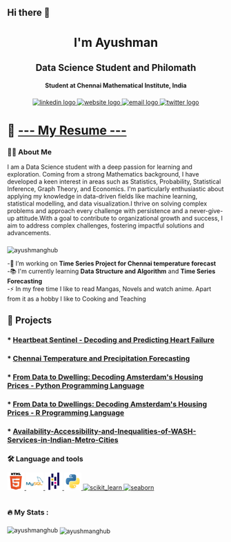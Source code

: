## Hi there 👋

<h1 align="center" style="margin-bottom: 0;">I'm Ayushman</h1>
<h2 align="center">Data Science Student and Philomath</h2>
<h4 align="center" style="margin-bottom: 0;">Student at Chennai Mathematical Institute, India</h4>


###

<div align="center">
  <a href="https://www.linkedin.com/in/ayushman-anupam" target="_blank">
    <img src="https://img.shields.io/static/v1?message=LinkedIn&logo=linkedin&label=&color=0077B5&logoColor=white&labelColor=&style=for-the-badge" height="25" alt="linkedin logo" />
  </a>
  <a href="https://ayushmanghub.github.io/" target="_blank">
    <img src="https://img.shields.io/static/v1?message=Website&logo=google-chrome&label=&color=4285F4&logoColor=white&labelColor=&style=for-the-badge" height="25" alt="website logo" />
  </a>
  <a href="mailto: ayushmantutu@gmail.com" target="_blank">
    <img src="https://img.shields.io/static/v1?message=Email&logo=gmail&label=&color=D14836&logoColor=white&labelColor=&style=for-the-badge" height="25" alt="email logo" />
  </a>
  <a href="https://x.com/AyurAyushman" target="_blank">
    <img src="https://img.shields.io/static/v1?message=Twitter&logo=twitter&label=&color=1DA1F2&logoColor=white&labelColor=&style=for-the-badge" height="25" alt="twitter logo" />
  </a>
</div>



  # 🚶 [<i class="fas fa-user-tie"></i> **--- My Resume ---**](https://github.com/AyushmanGHub/AyushmanGhub.github.io/blob/main/Ayushman%20Official%20CMI%20CV.pdf)





<h3 align="left">👩‍💻  About Me</h3>
<P>I am a Data Science student with a deep passion for learning and exploration. Coming from a strong Mathematics background, I have developed a keen interest in areas such as Statistics, Probability, Statistical Inference, Graph Theory, and Economics. I'm particularly enthusiastic about applying my knowledge in data-driven fields like machine learning, statistical modelling, and data visualization.I thrive on solving complex problems and approach every challenge with persistence and a never-give-up attitude.With a goal to contribute to organizational growth and success, I aim to address complex challenges, fostering impactful solutions and advancements.</P>

###
<p align="left"> <img src="https://komarev.com/ghpvc/?username=ayushmanghub&label=Profile%20views&color=0e75b6&style=flat" alt="ayushmanghub" /> </p>


-🔭 I’m working on **Time Series Project for Chennai temperature forecast**<br>
-📚 I'm currently learning **Data Structure and Algorithm** and **Time Series Forecasting** <br>
-⚡ In my free time I like to read Mangas, Novels and watch anime. Apart from it as a hobby I like to Cooking and Teaching</p>

###
## 📂 Projects

### * [Heartbeat Sentinel - Decoding and Predicting Heart Failure](https://github.com/AyushmanGHub/Heartbeat-Sentinel_Decoding-and-Predicting-Heart-Failure/tree/main)
### * [Chennai Temperature and Precipitation Forecasting](https://github.com/AyushmanGHub/Daily-Temperature-Prediction-of-Chennai)
### * [From Data to Dwelling: Decoding Amsterdam's Housing Prices - Python Programming Language](https://github.com/AyushmanGHub/From-Data-to-Dwelling-Prediction-of-Housing-Prices)
### * [From Data to Dwellings: Decoding Amsterdam's Housing Prices - R Programming Language](https://github.com/AyushmanGHub/Amsterdam-House-Price-Analysis-and-Prediction)
### * [Availability-Accessibility-and-Inequalities-of-WASH-Services-in-Indian-Metro-Cities](https://github.com/AyushmanGHub/Availability_Accessibility_and_Inequalities_of_WASH_in_Metro-Cities)



###

<h3 align="left">🛠 Language and tools</h3>
<p align="left"> <a href="https://www.w3.org/html/" target="_blank" rel="noreferrer"> <img src="https://raw.githubusercontent.com/devicons/devicon/master/icons/html5/html5-original-wordmark.svg" alt="html5" width="40" height="40"/> </a> <a href="https://www.mysql.com/" target="_blank" rel="noreferrer"> <img src="https://raw.githubusercontent.com/devicons/devicon/master/icons/mysql/mysql-original-wordmark.svg" alt="mysql" width="40" height="40"/> </a> <a href="https://pandas.pydata.org/" target="_blank" rel="noreferrer"> <img src="https://raw.githubusercontent.com/devicons/devicon/2ae2a900d2f041da66e950e4d48052658d850630/icons/pandas/pandas-original.svg" alt="pandas" width="40" height="40"/> </a> <a href="https://www.python.org" target="_blank" rel="noreferrer"> <img src="https://raw.githubusercontent.com/devicons/devicon/master/icons/python/python-original.svg" alt="python" width="40" height="40"/> </a> <a href="https://scikit-learn.org/" target="_blank" rel="noreferrer"> <img src="https://upload.wikimedia.org/wikipedia/commons/0/05/Scikit_learn_logo_small.svg" alt="scikit_learn" width="40" height="40"/> </a> <a href="https://seaborn.pydata.org/" target="_blank" rel="noreferrer"> <img src="https://seaborn.pydata.org/_images/logo-mark-lightbg.svg" alt="seaborn" width="40" height="40"/> </a> </p>



#



###

<h3 align="left">🔥   My Stats :</h3>

###

<p><img align="left" src="https://github-readme-stats.vercel.app/api/top-langs?username=ayushmanghub&show_icons=true&locale=en&layout=compact" alt="ayushmanghub" /></p>

<p>&nbsp;<img align="center" src="https://github-readme-stats.vercel.app/api?username=ayushmanghub&show_icons=true&locale=en" alt="ayushmanghub" /></p>

###
